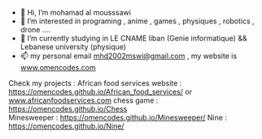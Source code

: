 - 👋 Hi, I’m mohamad al mousssawi
- 👀 I’m interested in programing , anime , games , physiques , robotics , drone ....
- 🌱 I’m currently studying in LE CNAME liban (Genie informatique) && Lebanese university (physique)
- 📫 my personal email mhd2002mswi@gmail.com , my website is www.omencodes.com

Check my projects :
  African food services website : https://omencodes.github.io/African_food_services/ or www.africanfoodservices.com
  chess game : https://omencodes.github.io/Chess  
  Minesweeper : https://omencodes.github.io/Minesweeper/
  Nine : https://omencodes.github.io/Nine/
